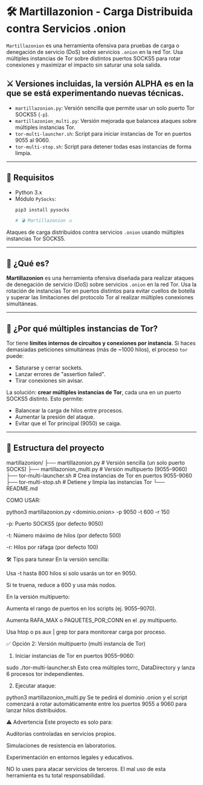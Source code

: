 # 🛠️ Martillazonion - Carga Distribuida contra Servicios .onion

`Martillazonion` es una herramienta ofensiva para pruebas de carga o denegación de servicio (DoS) sobre servicios `.onion` en la red Tor. Usa múltiples instancias de Tor sobre distintos puertos SOCKS5 para rotar conexiones y maximizar el impacto sin saturar una sola salida.

## ⚔️ Versiones incluidas, la versión ALPHA es en la que se está experimentando nuevas técnicas.

- `martillazonion.py`: Versión sencilla que permite usar un solo puerto Tor SOCKS5 (`-p`).
- `martillazonion_multi.py`: Versión mejorada que balancea ataques sobre múltiples instancias Tor.
- `tor-multi-launcher.sh`: Script para iniciar instancias de Tor en puertos 9055 al 9060.
- `tor-multi-stop.sh`: Script para detener todas esas instancias de forma limpia.

---

## 🚀 Requisitos

- Python 3.x
- Módulo `PySocks`:  
  ```bash
  pip3 install pysocks

  # 💣 Martillazonion ⚔️
Ataques de carga distribuidos contra servicios `.onion` usando múltiples instancias Tor SOCKS5.

---

## 🚀 ¿Qué es?

**Martillazonion** es una herramienta ofensiva diseñada para realizar ataques de denegación de servicio (DoS) sobre servicios `.onion` en la red Tor. Usa la rotación de instancias Tor en puertos distintos para evitar cuellos de botella y superar las limitaciones del protocolo Tor al realizar múltiples conexiones simultáneas.

---

## 🧰 ¿Por qué múltiples instancias de Tor?

Tor tiene **límites internos de circuitos y conexiones por instancia**. Si haces demasiadas peticiones simultáneas (más de ~1000 hilos), el proceso `tor` puede:

- Saturarse y cerrar sockets.
- Lanzar errores de "assertion failed".
- Tirar conexiones sin avisar.

La solución: **crear múltiples instancias de Tor**, cada una en un puerto SOCKS5 distinto. Esto permite:

- Balancear la carga de hilos entre procesos.
- Aumentar la presión del ataque.
- Evitar que el Tor principal (9050) se caiga.

---

## 🧱 Estructura del proyecto

martillazonion/
├── martillazonion.py # Versión sencilla (un solo puerto SOCKS)
├── martillazonion_multi.py # Versión multipuerto (9055–9060)
├── tor-multi-launcher.sh # Crea instancias de Tor en puertos 9055-9060
├── tor-multi-stop.sh # Detiene y limpia las instancias Tor
└── README.md

COMO USAR:

python3 martillazonion.py <dominio.onion> -p 9050 -t 600 -r 150

-p: Puerto SOCKS5 (por defecto 9050)

-t: Número máximo de hilos (por defecto 500)

-r: Hilos por ráfaga (por defecto 100)

🛠️ Tips para tunear
En la versión sencilla:

Usa -t hasta 800 hilos si solo usarás un tor en 9050.

Si te truena, reduce a 600 y usa más nodos.

En la versión multipuerto:

Aumenta el rango de puertos en los scripts (ej. 9055–9070).

Aumenta RAFA_MAX o PAQUETES_POR_CONN en el .py multipuerto.

Usa htop o ps aux | grep tor para monitorear carga por proceso.

✅ Opción 2: Versión multipuerto (multi instancia de Tor)
1. Iniciar instancias de Tor en puertos 9055–9060:

sudo ./tor-multi-launcher.sh
Esto crea múltiples torrc, DataDirectory y lanza 6 procesos tor independientes.

2. Ejecutar ataque:

python3 martillazonion_multi.py
Se te pedirá el dominio .onion y el script comenzará a rotar automáticamente entre los puertos 9055 a 9060 para lanzar hilos distribuidos.

⚠️ Advertencia
Este proyecto es solo para:

Auditorías controladas en servicios propios.

Simulaciones de resistencia en laboratorios.

Experimentación en entornos legales y educativos.

NO lo uses para atacar servicios de terceros. El mal uso de esta herramienta es tu total responsabilidad.
